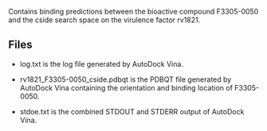 Contains binding predictions between the bioactive compound F3305-0050 and the cside search space on the virulence factor rv1821.

## Files

- log.txt is the log file generated by AutoDock Vina.

- rv1821_F3305-0050_cside.pdbqt is the PDBQT file generated by AutoDock Vina containing the orientation and binding location of F3305-0050.

- stdoe.txt is the combined STDOUT and STDERR output of AutoDock Vina.

